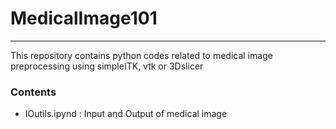 # MedicalImage101
___

This repository contains python codes related to medical image preprocessing using simpleITK, vtk or 3Dslicer

### Contents
- IOutils.ipynd : Input and Output of medical image 
